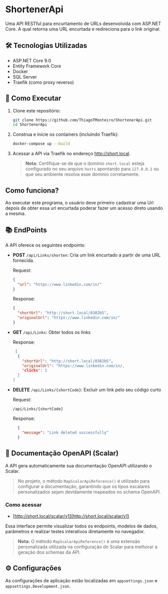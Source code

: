 # ShortenerApi

Uma API RESTful para encurtamento de URLs desenvolvida com ASP.NET Core. A qual retorna uma URL encurtada e redireciona para o link original.

## 🛠️ Tecnologias Utilizadas

- ASP.NET Core 9.0  
- Entity Framework Core  
- Docker  
- SQL Server  
- Traefik (como proxy reverso)  

## 🚀 Como Executar

1. Clone este repositório:

   ```bash
   git clone https://github.com/ThiagoTMonteiro/ShortenerApi.git
   cd ShortenerApi

2. Construa e inicie os containers (incluindo Traefik):

   ```bash
   docker-compose up --build

3. Acessar a API via Traefik no endereço http://short.local.
   
   > **Nota:** Certifique-se de que o domínio `short.local` esteja configurado no seu arquivo `hosts` apontando para `127.0.0.1` ou que seu ambiente resolva esse domínio corretamente.


## Como funciona?

Ao executar este programa, o usuário deve primeiro cadastrar uma Url depois de obter essa url encurtada poderar fazer um acesso direto usando a mesma.

## 📚 EndPoints

A API oferece os seguintes endpoints:

- **POST** `/api/Links/shorten`: Cria um link encurtado a partir de uma URL fornecida.

    Request:

    ```json
    {
      "url": "https://www.linkedin.com/in/"
    }
    ```

    Response:

    ```json
    {
      "shortUrl": "http://short.local/0382b5",
      "originalUrl": "https://www.linkedin.com/in/"
    }
    ```

- **GET** `/api/Links`: Obter todos os links
   
   Response:

   ```json
    [
     {
       "shortUrl": "http://short.local/0382b5",
       "originalUrl": "https://www.linkedin.com/in/,
       "clicks": 1
     }
   ]
   ```

- **DELETE** `/api/Links/{shortCode}`: Excluir um link pelo seu código curto

  Request:

   `/api/Links/{shortCode}`


  Response:

  ```json
    {
      "message": "Link deleted successfully"
    }
  ```

## 📖 Documentação OpenAPI (Scalar)

A API gera automaticamente sua documentação OpenAPI utilizando o Scalar.

> No projeto, o método `MapScalarApiReference()` é utilizado para configurar a documentação, garantindo que os tipos escalares personalizados sejam devidamente mapeados no schema OpenAPI.

### Como acessar

- [http://short.local/scalar/v1](http://short.local/scalar/v1)

Essa interface permite visualizar todos os endpoints, modelos de dados, parâmetros e realizar testes interativos diretamente no navegador.

> **Nota:** O método `MapScalarApiReference()` é uma extensão personalizada utilizada na configuração do Scalar para melhorar a geração dos schemas da API.

## ⚙️ Configurações

As configurações de aplicação estão localizadas em `appsettings.json` e `appsettings.Development.json`.




